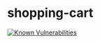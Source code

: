 # shopping-cart

[![Known Vulnerabilities](https://snyk.io/test/github/hozerden/shopping-cart/badge.svg)](https://snyk.io/test/github/hozerden/shopping-cart)
